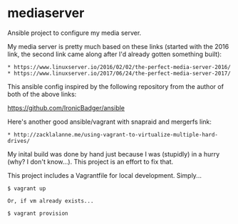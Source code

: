# mediaserver

Ansible project to configure my media server.

My media server is pretty much based on these links (started with the 2016
link, the second link came along after I'd already gotten something built):

    * https://www.linuxserver.io/2016/02/02/the-perfect-media-server-2016/
    * https://www.linuxserver.io/2017/06/24/the-perfect-media-server-2017/

This ansible config inspired by the following repository from the author of
both of the above links:

https://github.com/IronicBadger/ansible

Here's another good ansible/vagrant with snapraid and mergerfs link:

    * http://zacklalanne.me/using-vagrant-to-virtualize-multiple-hard-drives/   

My inital build was done by hand just because I was (stupidly) in a hurry (why?
I don't know...). This project is an effort to fix that.

This project includes a Vagrantfile for local development. Simply...

    $ vagrant up

    Or, if vm already exists...

    $ vagrant provision

